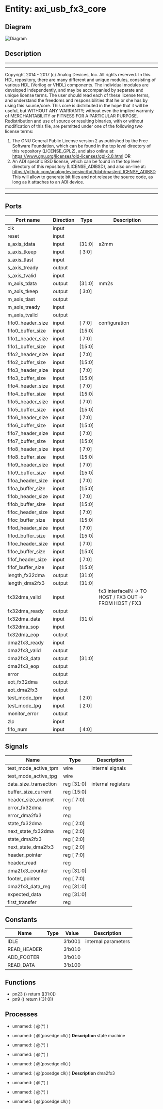 # Entity: axi_usb_fx3_core

## Diagram

![Diagram](axi_usb_fx3_core.svg "Diagram")
## Description

***************************************************************************
 ***************************************************************************
 Copyright 2014 - 2017 (c) Analog Devices, Inc. All rights reserved.
 In this HDL repository, there are many different and unique modules, consisting
 of various HDL (Verilog or VHDL) components. The individual modules are
 developed independently, and may be accompanied by separate and unique license
 terms.
 The user should read each of these license terms, and understand the
 freedoms and responsibilities that he or she has by using this source/core.
 This core is distributed in the hope that it will be useful, but WITHOUT ANY
 WARRANTY; without even the implied warranty of MERCHANTABILITY or FITNESS FOR
 A PARTICULAR PURPOSE.
 Redistribution and use of source or resulting binaries, with or without modification
 of this file, are permitted under one of the following two license terms:
   1. The GNU General Public License version 2 as published by the
      Free Software Foundation, which can be found in the top level directory
      of this repository (LICENSE_GPL2), and also online at:
      <https://www.gnu.org/licenses/old-licenses/gpl-2.0.html>
 OR
   2. An ADI specific BSD license, which can be found in the top level directory
      of this repository (LICENSE_ADIBSD), and also on-line at:
      https://github.com/analogdevicesinc/hdl/blob/master/LICENSE_ADIBSD
      This will allow to generate bit files and not release the source code,
      as long as it attaches to an ADI device.
 ***************************************************************************
 ***************************************************************************
 
## Ports

| Port name         | Direction | Type   | Description                                              |
| ----------------- | --------- | ------ | -------------------------------------------------------- |
| clk               | input     |        |                                                          |
| reset             | input     |        |                                                          |
| s_axis_tdata      | input     | [31:0] | s2mm                                                     |
| s_axis_tkeep      | input     | [ 3:0] |                                                          |
| s_axis_tlast      | input     |        |                                                          |
| s_axis_tready     | output    |        |                                                          |
| s_axis_tvalid     | input     |        |                                                          |
| m_axis_tdata      | output    | [31:0] | mm2s                                                     |
| m_axis_tkeep      | output    | [ 3:0] |                                                          |
| m_axis_tlast      | output    |        |                                                          |
| m_axis_tready     | input     |        |                                                          |
| m_axis_tvalid     | output    |        |                                                          |
| fifo0_header_size | input     | [ 7:0] | configuration                                            |
| fifo0_buffer_size | input     | [15:0] |                                                          |
| fifo1_header_size | input     | [ 7:0] |                                                          |
| fifo1_buffer_size | input     | [15:0] |                                                          |
| fifo2_header_size | input     | [ 7:0] |                                                          |
| fifo2_buffer_size | input     | [15:0] |                                                          |
| fifo3_header_size | input     | [ 7:0] |                                                          |
| fifo3_buffer_size | input     | [15:0] |                                                          |
| fifo4_header_size | input     | [ 7:0] |                                                          |
| fifo4_buffer_size | input     | [15:0] |                                                          |
| fifo5_header_size | input     | [ 7:0] |                                                          |
| fifo5_buffer_size | input     | [15:0] |                                                          |
| fifo6_header_size | input     | [ 7:0] |                                                          |
| fifo6_buffer_size | input     | [15:0] |                                                          |
| fifo7_header_size | input     | [ 7:0] |                                                          |
| fifo7_buffer_size | input     | [15:0] |                                                          |
| fifo8_header_size | input     | [ 7:0] |                                                          |
| fifo8_buffer_size | input     | [15:0] |                                                          |
| fifo9_header_size | input     | [ 7:0] |                                                          |
| fifo9_buffer_size | input     | [15:0] |                                                          |
| fifoa_header_size | input     | [ 7:0] |                                                          |
| fifoa_buffer_size | input     | [15:0] |                                                          |
| fifob_header_size | input     | [ 7:0] |                                                          |
| fifob_buffer_size | input     | [15:0] |                                                          |
| fifoc_header_size | input     | [ 7:0] |                                                          |
| fifoc_buffer_size | input     | [15:0] |                                                          |
| fifod_header_size | input     | [ 7:0] |                                                          |
| fifod_buffer_size | input     | [15:0] |                                                          |
| fifoe_header_size | input     | [ 7:0] |                                                          |
| fifoe_buffer_size | input     | [15:0] |                                                          |
| fifof_header_size | input     | [ 7:0] |                                                          |
| fifof_buffer_size | input     | [15:0] |                                                          |
| length_fx32dma    | output    | [31:0] |                                                          |
| length_dma2fx3    | output    | [31:0] |                                                          |
| fx32dma_valid     | input     |        | fx3 interfaceIN -> TO HOST / FX3 OUT -> FROM HOST / FX3  |
| fx32dma_ready     | output    |        |                                                          |
| fx32dma_data      | input     | [31:0] |                                                          |
| fx32dma_sop       | input     |        |                                                          |
| fx32dma_eop       | output    |        |                                                          |
| dma2fx3_ready     | input     |        |                                                          |
| dma2fx3_valid     | output    |        |                                                          |
| dma2fx3_data      | output    | [31:0] |                                                          |
| dma2fx3_eop       | output    |        |                                                          |
| error             | output    |        |                                                          |
| eot_fx32dma       | output    |        |                                                          |
| eot_dma2fx3       | output    |        |                                                          |
| test_mode_tpm     | input     | [ 2:0] |                                                          |
| test_mode_tpg     | input     | [ 2:0] |                                                          |
| monitor_error     | output    |        |                                                          |
| zlp               | input     |        |                                                          |
| fifo_num          | input     | [ 4:0] |                                                          |
## Signals

| Name                  | Type           | Description         |
| --------------------- | -------------- | ------------------- |
| test_mode_active_tpm  | wire           | internal signals    |
| test_mode_active_tpg  | wire           |                     |
| data_size_transaction | reg     [31:0] | internal registers  |
| buffer_size_current   | reg     [15:0] |                     |
| header_size_current   | reg     [ 7:0] |                     |
| error_fx32dma         | reg            |                     |
| error_dma2fx3         | reg            |                     |
| state_fx32dma         | reg     [ 2:0] |                     |
| next_state_fx32dma    | reg     [ 2:0] |                     |
| state_dma2fx3         | reg     [ 2:0] |                     |
| next_state_dma2fx3    | reg     [ 2:0] |                     |
| header_pointer        | reg     [ 7:0] |                     |
| header_read           | reg            |                     |
| dma2fx3_counter       | reg     [31:0] |                     |
| footer_pointer        | reg     [ 7:0] |                     |
| dma2fx3_data_reg      | reg     [31:0] |                     |
| expected_data         | reg     [31:0] |                     |
| first_transfer        | reg            |                     |
## Constants

| Name        | Type | Value  | Description          |
| ----------- | ---- | ------ | -------------------- |
| IDLE        |      | 3'b001 | internal parameters  |
| READ_HEADER |      | 3'b010 |                      |
| ADD_FOOTER  |      | 3'b010 |                      |
| READ_DATA   |      | 3'b100 |                      |
## Functions
- pn23 <font id="function_arguments">()</font> <font id="function_return">return ([31:0])</font>
- pn9 <font id="function_arguments">()</font> <font id="function_return">return ([31:0])</font>
## Processes
- unnamed: ( @(*) )
- unnamed: ( @(posedge clk) )
**Description**
state machine

- unnamed: ( @(*) )
- unnamed: ( @(*) )
- unnamed: ( @(posedge clk) )
- unnamed: ( @(posedge clk) )
**Description**
dma2fx3

- unnamed: ( @(*) )
- unnamed: ( @(*) )
- unnamed: ( @(posedge clk) )

